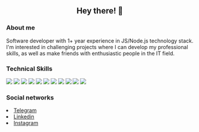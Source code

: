 <h2 align="center">Hey there! 👋</h2>
<h3>About me</h3>
<p>Software developer with 1+ year experience in JS/Node.js technology stack. I'm interested in challenging projects where I can develop my professional skills, as well as make friends with enthusiastic people in the IT field.</p>
<h3>Technical Skills</h3>
<p>
<img src="https://img.shields.io/badge/JavaScript-323330?style=for-the-badge&logo=javascript&logoColor=F7DF1E" />
<img src="https://img.shields.io/badge/TypeScript-007ACC?style=for-the-badge&logo=typescript&logoColor=white" />
<img src="https://img.shields.io/badge/Node.js-339933?style=for-the-badge&logo=nodedotjs&logoColor=white" />
<img src="https://img.shields.io/badge/nestjs-E0234E?style=for-the-badge&logo=nestjs&logoColor=white" />
<img src="https://img.shields.io/badge/PostgreSQL-316192?style=for-the-badge&logo=postgresql&logoColor=white"/>
<img src=" 	https://img.shields.io/badge/MongoDB-4EA94B?style=for-the-badge&logo=mongodb&logoColor=white" />
<img src="https://img.shields.io/badge/Express.js-000000?style=for-the-badge&logo=express&logoColor=white" />
<img src="https://img.shields.io/badge/redis-%23DD0031.svg?&style=for-the-badge&logo=redis&logoColor=white" />
<img src="https://img.shields.io/badge/React-20232A?style=for-the-badge&logo=react&logoColor=61DAFB" />
<img src="https://img.shields.io/badge/Sass-CC6699?style=for-the-badge&logo=sass&logoColor=white" />
<img src="https://img.shields.io/badge/Webpack-8DD6F9?style=for-the-badge&logo=Webpack&logoColor=white" />
</p>
 
<h3>Social networks</h3>
<p >
  <a href=""><li>Telegram</li></a>
  <a href="https://www.linkedin.com/in/kylym-maratov-68abb5224/"><li>Linkedin</li></a>
  <a href="https://www.instagram.com/k1mbk/"><li>Instagram</li></a>
</p>
 